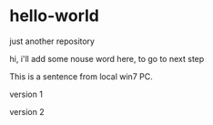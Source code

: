 # hello-world
just another repository

hi, i'll add some nouse word here, to go to next step

This is a sentence from local win7 PC.

version 1

version 2